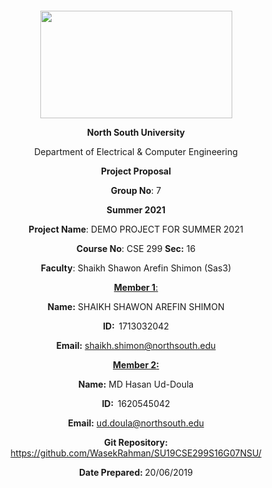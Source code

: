 <p style="text-align: center;">&nbsp;</p>
<p style="text-align: center;">&nbsp;</p>
<p align="center"><strong><img src="https://media.dhakatribune.com/uploads/2016/11/nsulogo.jpg" alt="" width="307" height="172" /></strong></p>
<p align="center"><strong>North South University</strong></p>
<p align="center">Department of Electrical &amp; Computer Engineering</p>
<p align="center"><strong>Project Proposal</strong></p>
<p align="center"><strong>Group No</strong>: 7</p>
<p align="center"><strong>Summer 2021</strong></p>
<p align="center"><strong>Project Name</strong>: DEMO PROJECT FOR SUMMER 2021</p>
<p align="center"><strong>Course No</strong>: CSE 299 <strong>Sec</strong><strong>:</strong> 16</p>
<p align="center"><strong>Faculty</strong>: Shaikh Shawon Arefin Shimon (Sas3)</p>
<p align="center"><strong><u>Member 1</u></strong><u>:</u></p>
<p align="center"><strong>Name</strong><strong>:</strong> SHAIKH SHAWON AREFIN SHIMON</p>
<p align="center"><strong>ID</strong><strong>:&nbsp; </strong>1713032042</p>
<p align="center"><strong>Email</strong><strong>:</strong>
<a href="mailto:shaikh.shimon@northsouth.edu">shaikh.shimon@northsouth.edu</a></p>
<p align="center"><strong><u>Member 2</u></strong><strong><u>:</u></strong></p>
<p align="center"><strong>Name</strong><strong>:</strong> MD Hasan Ud-Doula</p>
<p align="center"><strong>ID</strong><strong>:&nbsp; </strong>1620545042</p>
<p align="center"><strong>Email</strong><strong>:</strong> <a href="mailto:ud.doula@northsouth.edu">ud.doula@northsouth.edu</a></p>
<p align="center"><strong>Git Repository</strong><strong>: </strong><a href="https://github.com/WasekRahman/SU19CSE299S16G07NSU/">https://github.com/WasekRahman/SU19CSE299S16G07NSU/</a></p>
<p align="center"><strong>Date Prepared</strong><strong>: </strong>20/06/2019</p>

